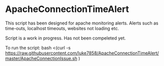 # ApacheConnectionTimeAlert
This script has been designed for apache monitoring alerts. Alerts such as time-outs, localhost timeouts, websites not loading etc.
  
  
Script is a work in progress. Has not been compeleted yet.
  
To run the script:
bash <(curl -s https://raw.githubusercontent.com/luke7858/ApacheConnectionTimeAlert/master/ApacheConnectionIssue.sh )
